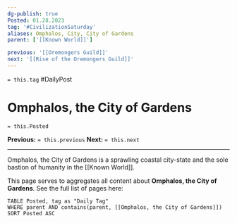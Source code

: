```yaml
---
dg-publish: true
Posted: 01.28.2023
tag: '#CivilizationSaturday'
aliases: Omphalos, City, City of Gardens
parent: ['[[Known World]]']

previous: '[[Oremongers Guild]]'
next: '[[Rise of the Oremongers Guild]]'
---
```

`= this.tag` #DailyPost
# Omphalos, the City of Gardens
`= this.Posted`

**Previous:** `= this.previous`
**Next:** `= this.next`

---

Omphalos, the City of Gardens is a sprawling coastal city-state and the sole bastion of humanity in the [[Known World]].

This page serves to aggregates all content about **Omphalos, the City of Gardens**. See the full list of pages here:
```dataview
TABLE Posted, tag as "Daily Tag"
WHERE parent AND contains(parent, [[Omphalos, the City of Gardens]])
SORT Posted ASC
```

